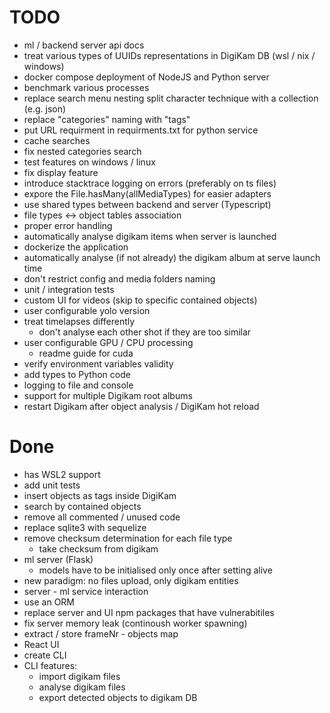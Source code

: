 # TODO
- ml / backend server api docs
- treat various types of UUIDs representations in DigiKam DB (wsl / nix / windows)
- docker compose deployment of NodeJS and Python server
- benchmark various processes
- replace search menu nesting split character technique with a collection (e.g. json)
- replace "categories" naming with "tags"
- put URL requirment in requirments.txt for python service
- cache searches
- fix nested categories search 
- test features on windows / linux
- fix display feature
- introduce stacktrace logging on errors (preferably on ts files)
- expore the File.hasMany(allMediaTypes) for easier adapters
- use shared types between backend and server (Typescript)
- file types <-> object tables association
- proper error handling
- automatically analyse digikam items when server is launched
- dockerize the application
- automatically analyse (if not already) the digikam album at serve launch time
- don't restrict config and media folders naming
- unit / integration tests
- custom UI for videos (skip to specific contained objects)
- user configurable yolo version
- treat timelapses differently
    - don't analyse each other shot if they are too similar
- user configurable GPU / CPU processing
    - readme guide for cuda
- verify environment variables validity
- add types to Python code
- logging to file and console
- support for multiple Digikam root albums
- restart Digikam after object analysis / DigiKam hot reload 

# Done
- has WSL2 support
- add unit tests
- insert objects as tags inside DigiKam
- search by contained objects
- remove all commented / unused code 
- replace sqlite3 with sequelize
- remove checksum determination for each file type
    - take checksum from digikam
- ml server (Flask)
    - models have to be initialised only once after setting alive
- new paradigm: no files upload, only digikam entities
- server - ml service interaction
- use an ORM
- replace server and UI npm packages that have vulnerabitiles
- fix server memory leak (continoush worker spawning)
- extract / store frameNr - objects map
- React UI
- create CLI
- CLI features:
    - import digikam files
    - analyse digikam files
    - export detected objects to digikam DB